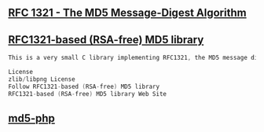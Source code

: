 ## [RFC 1321 - The MD5 Message-Digest Algorithm](http://www.faqs.org/rfcs/rfc1321.html)
## [RFC1321-based (RSA-free) MD5 library](https://sourceforge.net/projects/libmd5-rfc/)
```cpp
This is a very small C library implementing RFC1321, the MD5 message digest function. Unlike the existing W3C libmd5, it was written from the specifications (not the sample code) in RFC1321, and therefore is not required to acknowledge RSA in any way.

License
zlib/libpng License
Follow RFC1321-based (RSA-free) MD5 library
RFC1321-based (RSA-free) MD5 library Web Site
```
## [md5-php](https://www.php.net/manual/en/function.md5.php)

